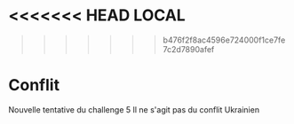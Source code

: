 <<<<<<< HEAD
LOCAL
=======
>>>>>>> b476f2f8ac4596e724000f1ce7fe7c2d7890afef
# Conflit
Nouvelle tentative du challenge 5
Il ne s'agit pas du conflit Ukrainien
